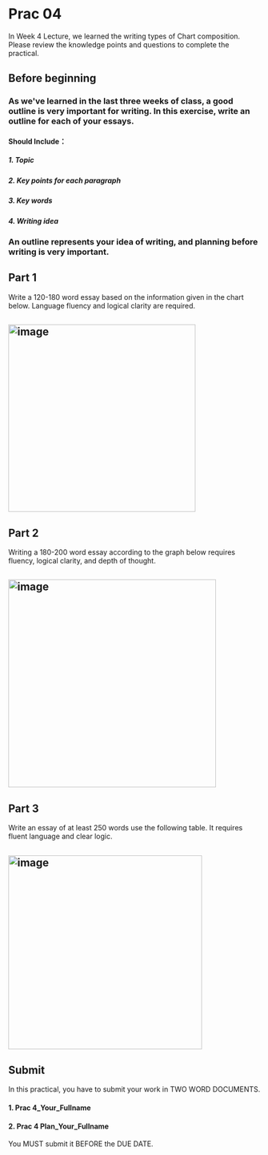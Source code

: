 # Prac 04

In Week 4 Lecture, we learned the writing types of Chart composition. Please review the knowledge points and questions to complete the practical.

## Before beginning
### As we've learned in the last three weeks of class, a good outline is very important for writing. In this exercise, write an outline for each of your essays.
#### Should Include：
##### 1. Topic
##### 2. Key points for each paragraph
##### 3. Key words 
##### 4. Writing idea
### An outline represents your idea of writing, and planning before writing is very important.
### 
## Part 1 

Write a 120-180 word essay based on the information given in the chart below. Language fluency and logical clarity are required.
## 	 <img width="374" alt="image" src="https://github.com/Xirui-Huang/CET-4/assets/160458998/7bbd7cb3-8378-472f-87e1-afe794145535">
## Part 2

Writing a 180-200 word essay according to the graph below requires fluency, logical clarity, and depth of thought.
## 	<img width="415" alt="image" src="https://github.com/Xirui-Huang/CET-4/assets/160458998/7d7cc14a-e0ae-4fcf-a8bf-c58418bc8495">


## Part 3 

Write an essay of at least 250 words use the following table. It requires fluent language and clear logic.
## 	 <img width="387" alt="image" src="https://github.com/Xirui-Huang/CET-4/assets/160458998/d030b99c-2c8a-4e0f-9349-88fd091b5e5f">
## Submit
In this practical, you have to submit your work in TWO WORD DOCUMENTS.
#### 1. Prac 4_Your_Fullname
#### 2. Prac 4 Plan_Your_Fullname
You MUST submit it BEFORE the DUE DATE.
